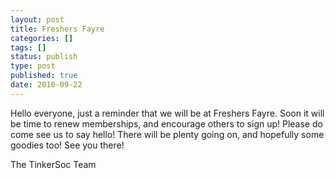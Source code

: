 ```yaml
---
layout: post
title: Freshers Fayre
categories: []
tags: []
status: publish
type: post
published: true
date: 2010-09-22
---
```

Hello everyone, just a reminder that we will be at Freshers Fayre. Soon it will be time to renew memberships, and encourage others to sign up! Please do come see us to say hello! There will be plenty going on, and hopefully some goodies too! See you there!

The TinkerSoc Team
